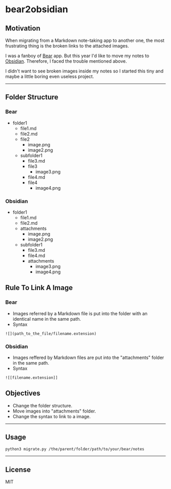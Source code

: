 # bear2obsidian

## Motivation
When migrating from a Markdown note-taking app to another one, the most frustrating thing is the broken links to the attached images.

I was a fanboy of [Bear](https://bear.app/) app. But this year I'd like to move my notes to [Obsidian](https://obsidian.md/). Therefore, I faced the trouble mentioned above.

I didn't want to see broken images inside my notes so I started this tiny and maybe a little boring even useless project.

---
## Folder Structure
### Bear
- folder1
    - file1.md
    - file2.md
    - file2
        - image.png
        - image2.png
    - subfolder1
        - file3.md
        - file3
            - image3.png
        - file4.md
        - file4
            - image4.png

### Obsidian
- folder1
    - file1.md
    - file2.md
    - attachments
        - image.png
        - image2.png
    - subfolder1
        - file3.md
        - file4.md
        - attachments
            - image3.png
            - image4.png

## Rule To Link A Image
### Bear
- Images referred by a Markdown file is put into the folder with an identical name in the same path.
- Syntax
```
![](path_to_the_file/filename.extension)
```

### Obsidian
- Images reffered by Markdown files are put into the "attachments" folder in the same path.
- Syntax
```
![[filename.extension]]
```

## Objectives
- Change the folder structure.
- Move images into "attachments" folder.
- Change the syntax to link to a image.

---
## Usage
```bash
python3 migrate.py /the/parent/folder/path/to/your/bear/notes
```
---
## License
MIT
